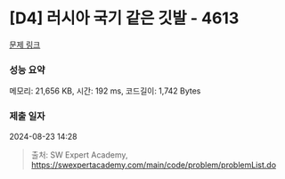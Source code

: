 # [D4] 러시아 국기 같은 깃발 - 4613 

[문제 링크](https://swexpertacademy.com/main/code/problem/problemDetail.do?contestProbId=AWQl9TIK8qoDFAXj) 

### 성능 요약

메모리: 21,656 KB, 시간: 192 ms, 코드길이: 1,742 Bytes

### 제출 일자

2024-08-23 14:28



> 출처: SW Expert Academy, https://swexpertacademy.com/main/code/problem/problemList.do